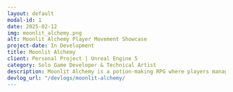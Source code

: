 ```yaml
---
layout: default
modal-id: 1
date: 2025-02-12
img: moonlit_alchemy.png
alt: Moonlit Alchemy Player Movement Showcase
project-date: In Development
title: Moonlit Alchemy
client: Personal Project | Unreal Engine 5
category: Solo Game Developer & Technical Artist
description: Moonlit Alchemy is a potion-making RPG where players manage a potion shop, gather ingredients, craft unique potions, and explore a vibrant, 2.5D world filled with adventure and mystery. Players balance shopkeeping with adventuring, ensuring they have stock for customers while using potions for survival and progress. This project is focused on showcasing my technical art skills, including shader development, lighting, post-processing, and performance optimization, as well as my gameplay programming skills in Unreal Engine 5.
devlog_url: "/devlogs/moonlit-alchemy/
---
```

